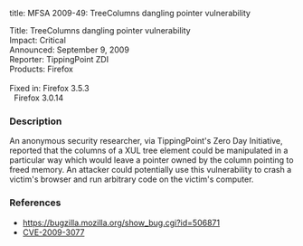 title: MFSA 2009-49: TreeColumns dangling pointer vulnerability

<p>
<span class="label">Title:</span>      TreeColumns dangling pointer vulnerability<br/>
<span class="label">Impact:</span>     Critical<br/>
<span class="label">Announced:</span>  September 9, 2009<br/>
<span class="label">Reporter:</span>   TippingPoint ZDI<br/>
<span class="label">Products:</span>   Firefox<br/>
<br/>
<span class="label">Fixed in:</span>   Firefox 3.5.3<br/>
<span class="label">&#160;</span>      Firefox 3.0.14<br/>
</p>


<h3>Description</h3>

<p>An anonymous security researcher, via TippingPoint's Zero Day
Initiative, reported that the columns of a XUL tree element could be
manipulated in a particular way which would leave a pointer owned by
the column pointing to freed memory.  An attacker could potentially
use this vulnerability to crash a victim's browser and run arbitrary
code on the victim's computer.</p>

<h3>References</h3>

<ul>
  <li><a href="https://bugzilla.mozilla.org/show_bug.cgi?id=506871">https://bugzilla.mozilla.org/show_bug.cgi?id=506871</a></li>
  <li><a class="ex-ref" href="http://cve.mitre.org/cgi-bin/cvename.cgi?name=CVE-2009-3077">CVE-2009-3077</a></li>
</ul>



